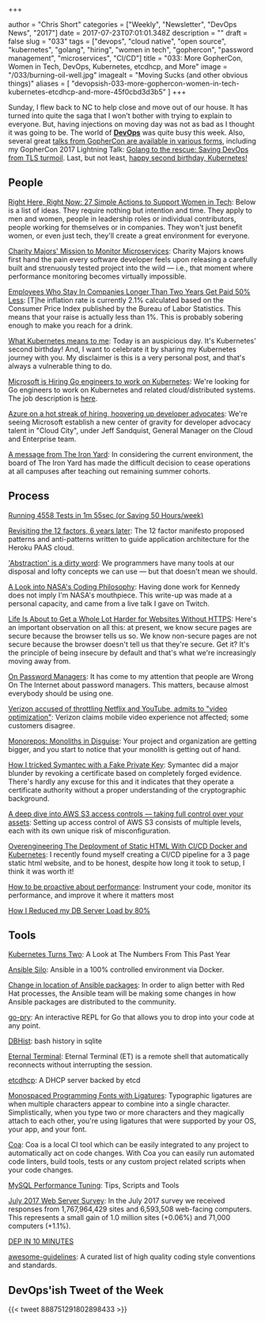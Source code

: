 +++

author = "Chris Short"
categories = ["Weekly", "Newsletter", "DevOps News", "2017"]
date = 2017-07-23T07:01:01.348Z
description = ""
draft = false
slug = "033"
tags = ["devops", "cloud native", "open source", "kubernetes", "golang", "hiring", "women in tech", "gophercon", "password management", "microservices", "CI/CD"]
title = "033: More GopherCon, Women in Tech, DevOps, Kubernetes, etcdhcp, and More"
image = "/033/burning-oil-well.jpg"
imagealt = "Moving Sucks (and other obvious things)"
aliases = [
    "devopsish-033-more-gophercon-women-in-tech-kubernetes-etcdhcp-and-more-45f0cbd3d3b5"
]
+++

Sunday, I flew back to NC to help close and move out of our house. It has turned into quite the saga that I won't bother with trying to explain to everyone. But, having injections on moving day was not as bad as I thought it was going to be. The world of [**DevOps**](https://devopsish.com/) was quite busy this week. Also, several great [talks from GopherCon are available in various forms](https://github.com/gophercon/2017-talks), including my GopherCon 2017 Lightning Talk: [Golang to the rescue: Saving DevOps from TLS turmoil](https://chrisshort.net/testing-certificate-chains-in-go/). Last, but not least, [happy second birthday, Kubernetes!](https://twitter.com/hashtag/K8sBday?src=hash)

## People

[Right Here, Right Now: 27 Simple Actions to Support Women in Tech](https://shift.newco.co/amp/p/1672110989cd): Below is a list of ideas. They require nothing but intention and time. They apply to men and women, people in leadership roles or individual contributors, people working for themselves or in companies. They won't just benefit women, or even just tech, they'll create a great environment for everyone.

[Charity Majors' Mission to Monitor Microservices](https://thenewstack.io/open-source-leaders-charity-majors-mission-monitor-microservices/): Charity Majors knows first hand the pain every software developer feels upon releasing a carefully built and strenuously tested project into the wild — i.e., that moment where performance monitoring becomes virtually impossible.

[Employees Who Stay In Companies Longer Than Two Years Get Paid 50% Less](https://www.forbes.com/sites/cameronkeng/2014/06/22/employees-that-stay-in-companies-longer-than-2-years-get-paid-50-less/#46872946e07f): [T]he inflation rate is currently 2.1% calculated based on the Consumer Price Index published by the Bureau of Labor Statistics. This means that your raise is actually less than 1%. This is probably sobering enough to make you reach for a drink.

[What Kubernetes means to me](https://www.linkedin.com/pulse/what-kubernetes-means-me-jaice-singer-dumars): Today is an auspicious day. It's Kubernetes' second birthday! And, I want to celebrate it by sharing my Kubernetes journey with you. My disclaimer is this is a very personal post, and that's always a vulnerable thing to do.

[Microsoft is Hiring Go engineers to work on Kubernetes](https://www.reddit.com/r/golang/comments/6o2lc3/microsoft_is_hiring_go_engineers_to_work_on/): We're looking for Go engineers to work on Kubernetes and related cloud/distributed systems. The job description is [here](https://careers.microsoft.com/jobdetails.aspx?ss=&pg=0&so=&rw=1&jid=290815&jlang=EN&pp=SS).

[Azure on a hot streak of hiring, hoovering up developer advocates](https://redmonk.com/jgovernor/2017/07/20/azure-on-a-hot-streak-of-hiring-hoovering-up-developer-advocates/): We're seeing Microsoft establish a new center of gravity for developer advocacy talent in "Cloud City", under Jeff Sandquist, General Manager on the Cloud and Enterprise team.

[A message from The Iron Yard](http://blog.theironyard.com/2017/07/20/message-iron-yard/): In considering the current environment, the board of The Iron Yard has made the difficult decision to cease operations at all campuses after teaching out remaining summer cohorts.

## Process

[Running 4558 Tests in 1m 55sec (or Saving 50 Hours/week)](https://engineering.classdojo.com/blog/2017/05/21/Running-4558-tests-in-1m-55sec/)

[Revisiting the 12 factors, 6 years later](https://blog.codedellemc.com/2017/07/19/revisiting-12-factors-6-years-later/): The 12 factor manifesto proposed patterns and anti-patterns written to guide application architecture for the Heroku PAAS cloud.

['Abstraction' is a dirty word](https://medium.com/@pjsdev/abstract-programmers-acada09df860): We programmers have many tools at our disposal and lofty concepts we can use — but that doesn't mean we should.

[A Look into NASA's Coding Philosophy](https://mystudentvoices.com/a-look-into-nasas-coding-philosophy-b747957c7f8a): Having done work for Kennedy does not imply I'm NASA's mouthpiece. This write-up was made at a personal capacity, and came from a live talk I gave on Twitch.

[Life Is About to Get a Whole Lot Harder for Websites Without HTTPS](https://www.troyhunt.com/life-is-about-to-get-harder-for-websites-without-https/): Here's an important observation on all this: at present, we know secure pages are secure because the browser tells us so. We know non-secure pages are not secure because the browser doesn't tell us that they're secure. Get it? It's the principle of being insecure by default and that's what we're increasingly moving away from.

[On Password Managers](https://www.tbray.org/ongoing/When/201x/2017/07/16/On-Password-Managers): It has come to my at­ten­tion that peo­ple are Wrong On The In­ter­net about pass­word man­ager­s. This mat­ter­s, be­cause al­most ev­ery­body should be us­ing one.

[Verizon accused of throttling Netflix and YouTube, admits to "video optimization"](https://arstechnica.com/information-technology/2017/07/verizon-wireless-apparently-throttles-streaming-video-to-10mbps/): Verizon claims mobile video experience not affected; some customers disagree.

[Monorepos: Monoliths in Disguise](http://shiroyasha.io/monorepos-monoliths-in-disguise.html): Your project and organization are getting bigger, and you start to notice that your monolith is getting out of hand.

[How I tricked Symantec with a Fake Private Key](https://blog.hboeck.de/archives/888-How-I-tricked-Symantec-with-a-Fake-Private-Key.html): Symantec did a major blunder by revoking a certificate based on completely forged evidence. There's hardly any excuse for this and it indicates that they operate a certificate authority without a proper understanding of the cryptographic background.

[A deep dive into AWS S3 access controls — taking full control over your assets](https://labs.detectify.com/2017/07/13/a-deep-dive-into-aws-s3-access-controls-taking-full-control-over-your-assets/): Setting up access control of AWS S3 consists of multiple levels, each with its own unique risk of misconfiguration.

[Overengineering The Deployment of Static HTML With CI/CD Docker and Kubernetes](https://medium.com/@mswehli/overengineering-the-deployment-of-static-html-with-ci-cd-docker-and-kubernetes-ac0441b754ca): I recently found myself creating a CI/CD pipeline for a 3 page static html website, and to be honest, despite how long it took to setup, I think it was worth it!

[How to be proactive about performance](https://pocketgophers.com/proactive-performance/): Instrument your code, monitor its performance, and improve it where it matters most

[How I Reduced my DB Server Load by 80%](https://schneems.com/2017/07/18/how-i-reduced-my-db-server-load-by-80/)

## Tools

[Kubernetes Turns Two](https://coreos.com/blog/kubernetes-turns-two): A Look at The Numbers From This Past Year

[Ansible Silo](https://groupon.github.io/ansible-silo/): Ansible in a 100% controlled environment via Docker.

[Change in location of Ansible packages](https://groups.google.com/forum/?utm_medium=email&utm_source=footer#!msg/ansible-project/PVJlQdHCDHU/HovBfx1FBwAJ): In order to align better with Red Hat processes, the Ansible team will be making some changes in how Ansible packages are distributed to the community.

[go-pry](https://github.com/d4l3k/go-pry): An interactive REPL for Go that allows you to drop into your code at any point.

[DBHist](https://www.outcoldman.com/en/archive/2017/07/19/dbhist/): bash history in sqlite

[Eternal Terminal](https://mistertea.github.io/EternalTCP/): Eternal Terminal (ET) is a remote shell that automatically reconnects without interrupting the session.

[etcdhcp](https://github.com/lclarkmichalek/etcdhcp): A DHCP server backed by etcd

[Monospaced Programming Fonts with Ligatures](https://www.hanselman.com/blog/MonospacedProgrammingFontsWithLigatures.aspx): Typographic ligatures are when multiple characters appear to combine into a single character. Simplistically, when you type two or more characters and they magically attach to each other, you're using ligatures that were supported by your OS, your app, and your font.

[Coa](https://github.com/asciimoo/coa): Coa is a local CI tool which can be easily integrated to any project to automatically act on code changes. With Coa you can easily run automated code linters, build tools, tests or any custom project related scripts when your code changes.

[MySQL Performance Tuning](https://haydenjames.io/mysql-performance-tuning-tips-scripts-tools/): Tips, Scripts and Tools

[July 2017 Web Server Survey](https://news.netcraft.com/archives/2017/07/20/july-2017-web-server-survey.html): In the July 2017 survey we received responses from 1,767,964,429 sites and 6,593,508 web-facing computers. This represents a small gain of 1.0 million sites (+0.06%) and 71,000 computers (+1.1%).

[DEP IN 10 MINUTES](http://carolynvanslyck.com/talk/dep/lightning/#/)

[awesome-guidelines](https://github.com/Kristories/awesome-guidelines): A curated list of high quality coding style conventions and standards.

## DevOps'ish Tweet of the Week

{{< tweet 888751291802898433 >}}
